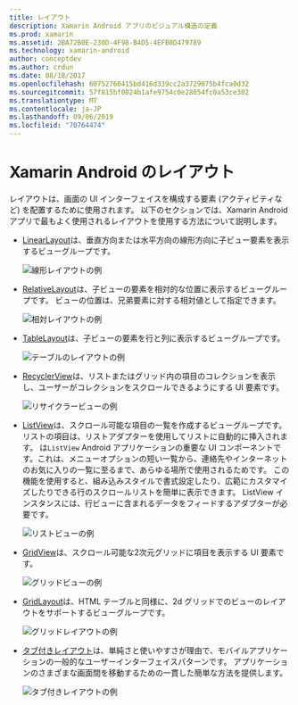 ```yaml
---
title: レイアウト
description: Xamarin Android アプリのビジュアル構造の定義
ms.prod: xamarin
ms.assetid: 2BA72B0E-230D-4F98-B4D5-4EFB0D479789
ms.technology: xamarin-android
author: conceptdev
ms.author: crdun
ms.date: 08/18/2017
ms.openlocfilehash: 60752760415bd416d339cc2a3729075b4fca0d32
ms.sourcegitcommit: 57f815bf0024b1afe9754c0e28054fc0a53ce302
ms.translationtype: MT
ms.contentlocale: ja-JP
ms.lasthandoff: 09/06/2019
ms.locfileid: "70764474"
---
```

# <a name="xamarinandroid-layouts"></a>Xamarin Android のレイアウト

レイアウトは、画面の UI インターフェイスを構成する要素 (アクティビティなど) を配置するために使用されます。 以下のセクションでは、Xamarin Android アプリで最もよく使用されるレイアウトを使用する方法について説明します。

- [LinearLayout](~/android/user-interface/layouts/linear-layout.md)は、垂直方向または水平方向の線形方向に子ビュー要素を表示するビューグループです。

    ![線形レイアウトの例](images/linear-layout.png)

- [RelativeLayout](~/android/user-interface/layouts/relative-layout.md)は、子ビューの要素を相対的な位置に表示するビューグループです。 ビューの位置は、兄弟要素に対する相対値として指定できます。

    ![相対レイアウトの例](images/relative-layout.png)

- [TableLayout](~/android/user-interface/layouts/table-layout.md)は、子ビューの要素を行と列に表示するビューグループです。

    ![テーブルのレイアウトの例](images/table-layout.png)

- [RecyclerView](~/android/user-interface/layouts/recycler-view/index.md)は、リストまたはグリッド内の項目のコレクションを表示し、ユーザーがコレクションをスクロールできるようにする UI 要素です。

    ![リサイクラービューの例](images/recycler-view.png)

- [ListView](~/android/user-interface/layouts/list-view/index.md)は、スクロール可能な項目の一覧を作成するビューグループです。 リストの項目は、リストアダプターを使用してリストに自動的に挿入されます。 は`ListView` Android アプリケーションの重要な UI コンポーネントです。これは、メニューオプションの短い一覧から、連絡先やインターネットのお気に入りの一覧に至るまで、あらゆる場所で使用されるためです。 この機能を使用すると、組み込みスタイルで書式設定したり、広範にカスタマイズしたりできる行のスクロールリストを簡単に表示できます。 ListView インスタンスには、行ビューに含まれるデータをフィードするアダプターが必要です。

    ![リストビューの例](images/list-view.png)

- [GridView](~/android/user-interface/layouts/grid-view.md)は、スクロール可能な2次元グリッドに項目を表示する UI 要素です。

    ![グリッドビューの例](images/grid-view.png)

- [GridLayout](~/android/user-interface/layouts/grid-layout.md)は、HTML テーブルと同様に、2d グリッドでのビューのレイアウトをサポートするビューグループです。

    ![グリッドレイアウトの例](images/grid-layout.png)

- [タブ付きレイアウト](~/android/user-interface/layouts/tab-layout/index.md)は、単純さと使いやすさが理由で、モバイルアプリケーションの一般的なユーザーインターフェイスパターンです。 アプリケーションのさまざまな画面間を移動するための一貫した簡単な方法を提供します。

    ![タブ付きレイアウトの例](images/tabbed-layout.png)
